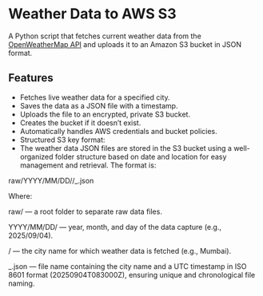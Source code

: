 # Weather Data to AWS S3

A Python script that fetches current weather data from the [OpenWeatherMap API](https://openweathermap.org/current) and uploads it to an Amazon S3 bucket in JSON format.

## Features

- Fetches live weather data for a specified city.
- Saves the data as a JSON file with a timestamp.
- Uploads the file to an encrypted, private S3 bucket.
- Creates the bucket if it doesn’t exist.
- Automatically handles AWS credentials and bucket policies.
- Structured S3 key format:
- The weather data JSON files are stored in the S3 bucket using a well-organized folder structure based on date and location for easy management and retrieval. The format is:

raw/YYYY/MM/DD/<city>/<city>_<YYYYMMDDTHHMMSSZ>.json


Where:

raw/ — a root folder to separate raw data files.

YYYY/MM/DD/ — year, month, and day of the data capture (e.g., 2025/09/04).

<city>/ — the city name for which weather data is fetched (e.g., Mumbai).

<city>_<YYYYMMDDTHHMMSSZ>.json — file name containing the city name and a UTC timestamp in ISO 8601 format (20250904T083000Z), ensuring unique and chronological file naming. 

